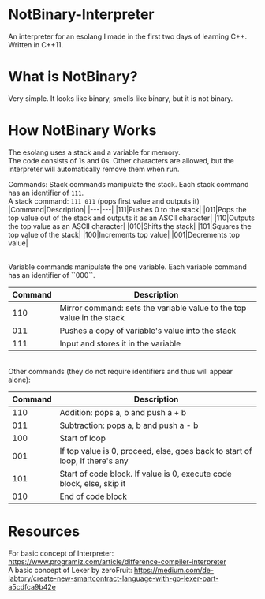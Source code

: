 # NotBinary-Interpreter
An interpreter for an esolang I made in the first two days of learning C++.
<br>
Written in C++11.

# What is NotBinary?
Very simple. It looks like binary, smells like binary, but it is not binary.

# How NotBinary Works
The esolang uses a stack and a variable for memory.
<br>
The code consists of 1s and 0s. Other characters are allowed, but the interpreter will automatically remove them when run.

Commands:
Stack commands manipulate the stack. Each stack command has an identifier of ``111``.
<br>
A stack command: ``111 011`` (pops first value and outputs it)
<br>
|Command|Description|
|---|---|
|111|Pushes 0 to the stack|
|011|Pops the top value out of the stack and outputs it as an ASCII character|
|110|Outputs the top value as an ASCII character|
|010|Shifts the stack|
|101|Squares the top value of the stack|
|100|Increments top value|
|001|Decrements top value|

<br>
Variable commands manipulate the one variable. Each variable command has an identifier of ``000``.
<br>

|Command|Description|
|---|---|
|110|Mirror command: sets the variable value to the top value in the stack|
|011|Pushes a copy of variable's value into the stack|
|111|Input and stores it in the variable|

<br>
Other commands (they do not require identifiers and thus will appear alone):
<br>

|Command|Description|
|---|---|
|110|Addition: pops a, b and push a + b|
|011|Subtraction: pops a, b and push a - b|
|100|Start of loop|
|001|If top value is 0, proceed, else, goes back to start of loop, if there's any|
|101|Start of code block. If value is 0, execute code block, else, skip it|
|010|End of code block|

# Resources
For basic concept of Interpreter: https://www.programiz.com/article/difference-compiler-interpreter
<br>
A basic concept of Lexer by zeroFruit: https://medium.com/de-labtory/create-new-smartcontract-language-with-go-lexer-part-a5cdfca9b42e
